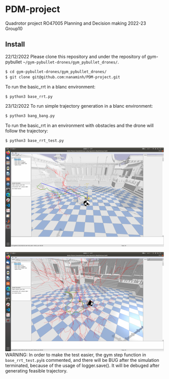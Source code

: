 # PDM-project
 Quadrotor project RO47005 Planning and Decision making 2022-23
 Group10

## Install
22/12/2022
Please clone this repository and under the repository of gym-pybullet `~/gym-pybullet-drones/gym_pybullet_drones/`.

```sh
$ cd gym-pybullet-drones/gym_pybullet_drones/
$ git clone git@github.com:nanaminh/PDM-project.git
```
To run the basic_rrt in a blanc environment:
```sh
$ python3 base_rrt.py 

```
23/12/2022
To run simple trajectory generation in a blanc environment:
```sh
$ python3 bang_bang.py 

```
To run the basic_rrt in an environment with obstacles and the drone will follow the trajectory:
```sh
$ python3 base_rrt_test.py 
```
![Image text](https://github.com/nanaminh/PDM-project/blob/main/IMG/basic_rrt.png)

![Image text](https://github.com/nanaminh/PDM-project/blob/main/IMG/basic_rrt_follow2.png)
WARNING: 
In order to make the test easier, the gym step function in `base_rrt_test.py`is commented, and there will be BUG after the simulation terminated, because of the usage of logger.save(). It will be debuged after generating feasible trajectory.


